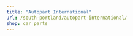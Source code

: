 ```yaml
---
title: "Autopart International"
url: /south-portland/autopart-international/
shop: car parts
---
```


